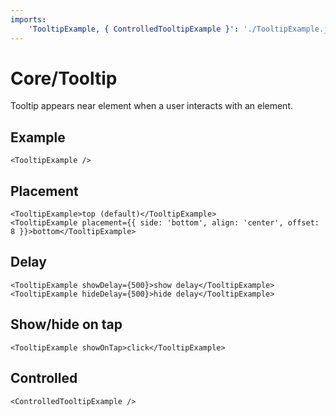 ```yaml
---
imports:
    'TooltipExample, { ControlledTooltipExample }': './TooltipExample.js'
---
```


# Core/Tooltip

Tooltip appears near element when a user interacts with an element.

## Example

```@render
<TooltipExample />
```

## Placement

```@render
<TooltipExample>top (default)</TooltipExample>
<TooltipExample placement={{ side: 'bottom', align: 'center', offset: 8 }}>bottom</TooltipExample>
```

## Delay

```@render
<TooltipExample showDelay={500}>show delay</TooltipExample>
<TooltipExample hideDelay={500}>hide delay</TooltipExample>
```

## Show/hide on tap

```@render
<TooltipExample showOnTap>click</TooltipExample>
```

## Controlled

```@render
<ControlledTooltipExample />
```
